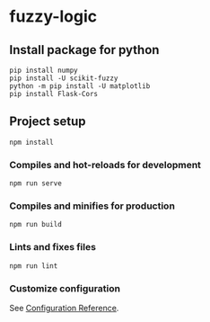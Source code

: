# fuzzy-logic

## Install package for python
```
pip install numpy
pip install -U scikit-fuzzy
python -m pip install -U matplotlib
pip install Flask-Cors
```

## Project setup
```
npm install
```

### Compiles and hot-reloads for development
```
npm run serve
```

### Compiles and minifies for production
```
npm run build
```

### Lints and fixes files
```
npm run lint
```

### Customize configuration
See [Configuration Reference](https://cli.vuejs.org/config/).
